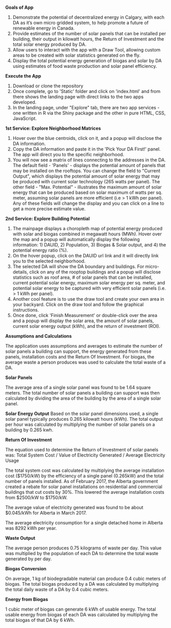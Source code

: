 **Goals of App**

1. Demonstrate the potential of decentralized energy in Calgary, with each DA as it’s own micro gridded system, to help promote a future of renewable energy in Canada.
2. Provide estimates of the number of solar panels that can be installed per building, their output in kilowatt hours, the Return of Investment and the total solar energy produced by DA. 
3. Allow users to interact with the app with a Draw Tool, allowing custom areas to be created with solar statistics generated on the fly.
4. Display the total potential energy generation of biogas and solar by DA using estimates of food waste production and solar panel efficiency.

**Execute the App**
1. Download or clone the repository
2. Once complete, go to 'Static' folder and click on 'index.html' and from there shows the landing page with direct links to the two apps developed. 
3. In the landing page, under "Explore" tab, there are two app services - one written in R via the Shiny package and the other in pure HTML, CSS, JavaScript. 

**1st Service: Explore Neighborhood Matrices**
1. Hover over the blue centroids, click on it, and a popup will disclose the DA information. 
2. Copy the DA information and paste it in the 'Pick Your DA First!' panel. The app will direct you to the specific neighborhood. 
3. You will now see a matrix of lines connecting to the addresses in the DA. The default field - 'Panels' - displays the potential amount of panels that may be installed on the rooftops. You can change the field to "Current Output", which displays the potential amount of solar energy that may be produced with current solar technology (265 watts per panel). The other field - "Max. Potential" - illustrates the maximum amount of solar energy that can be produced based on solar maximum of watts per sq. meter, assuming solar panels are more efficient (i.e > 1 kWh per panel). Any of these fields will change the display and you can click on a line to get a more precise estimate value. 

**2nd Service: Explore Building Potential**
1. The mainpage displays a choropleth map of potential energy produced with solar and biogas combined in megawatt hours (MWh). Hover over the map and a popup will automatically display the following information:  1) DAUID, 2) Population, 3) Biogas & Solar output, and 4) the potential energy ratio (%).
2. On the hover popup, click on the DAUID url link and it will directly link you to the selected neighborhood. 
3. The selected DA will show the DA boundary and buildings. For micro-details, click on any of the rooptop buildings and a popup will disclose statistics such as roof area, # of solar panels that can be installed, current potential solar energy, maximum solar energy per sq. meter, and potential solar energy to be captured with very efficient solar panels (i.e. > 1 kWh per panel). 
4. Another cool feature is to use the draw tool and create your own area in your backyard. Click on the draw tool and follow the graphical instructions. 
5. Once done, click 'Finish Measurement' or double-click over the area and a popup will display the solar area, the amount of solar panels, current solar energy output (kWh), and the return of investment (ROI).  

**Assumptions and Calculations**

The application uses assumptions and averages to estimate the number of solar panels a building can support, the energy generated from these panels, installation costs and the Return Of Investment. For biogas, the average waste a person produces was used to calculate the total waste of a DA.

**Solar Panels**

The average area of a single solar panel was found to be 1.64 square meters. The total number of solar panels a building can support was then calculated by dividing the area of the building by the area of a single solar panel.

**Solar  Energy Output** 
Based on the solar panel dimensions used, a single solar panel typically produces 0.265 kilowatt hours (kWh). The total output per hour was calculated by multiplying the number of solar panels on a building by 0.265 kwh.

**Return Of Investment**

The equation used to determine the Return of Investment of solar panels was:
Total System Cost / Value of Electricity Generated / Average Electricity Usage

The total system cost was calculated by multiplying the average installation cost ($1750/kW) by the efficiency of a single panel (0.265kW) and the total number of panels installed. As of February 2017, the Alberta government created a rebate for solar panel installations on residential and commercial buildings that cut costs by 30%. This lowered the average installation costs from $2500/kW to $1750/kW.

The average value of electricity generated was found to be about $0.045/kWh for Alberta in March 2017. 

The average electricity consumption for a single detached home in Alberta was 8292 kWh per year.  

**Waste Output**

The average person produces 0.75 kilograms of waste per day. This value was multiplied by the population of each DA to determine the total waste generated by per day. 

**Biogas Conversion**

On average, 1 kg of biodegradable material can produce 0.4 cubic meters of biogas. The total biogas produced by a DA was calculated by multiplying the total daily waste of a DA by 0.4 cubic meters.

**Energy from Biogas**

1 cubic meter of biogas can generate 6 kWh of usable energy. The total usable energy from biogas of each DA was calculated by multiplying the total biogas of that DA by 6 kWh. 

